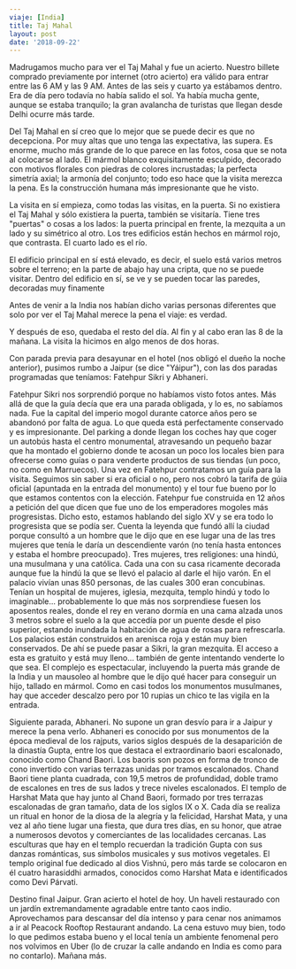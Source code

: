 ```yaml
---
viaje: [India]
title: Taj Mahal
layout: post
date: '2018-09-22'
---
```


Madrugamos mucho para ver el Taj Mahal y fue un acierto. Nuestro billete comprado previamente por internet (otro acierto) era válido para entrar entre las 6 AM y las 9 AM. Antes de las seis y cuarto ya estábamos dentro. Era de día pero todavía no había salido el sol. Ya había mucha gente, aunque se estaba tranquilo; la gran avalancha de turistas que llegan desde Delhi ocurre más tarde.

Del Taj Mahal en sí creo que lo mejor que se puede decir es que no decepciona. Por muy altas que uno tenga las expectativa, las supera. Es enorme, mucho más grande de lo que parece en las fotos, cosa que se nota al colocarse al lado. El mármol blanco exquisitamente esculpido, decorado con motivos florales con piedras de colores incrustadas; la perfecta simetría axial; la armonía del conjunto; todo eso hace que la visita merezca la pena. Es la construcción humana más impresionante que he visto.

La visita en sí empieza, como todas las visitas, en la puerta. Si no existiera el Taj Mahal y sólo existiera la puerta, también se visitaría. Tiene tres "puertas" o cosas a los lados: la puerta principal en frente, la mezquita a un lado y su simétrico al otro. Los tres edificios están hechos en mármol rojo, que contrasta. El cuarto lado es el río.

El edificio principal en sí está elevado, es decir, el suelo está varios metros sobre el terreno; en la parte de abajo hay una cripta, que no se puede visitar. Dentro del edificio en sí, se ve y se pueden tocar las paredes, decoradas muy finamente

Antes de venir a la India nos habían dicho varias personas diferentes que solo por ver el Taj Mahal merece la pena el viaje: es verdad.

Y después de eso, quedaba el resto del día. Al fin y al cabo eran las 8 de la mañana. La visita la hicimos en algo menos de dos horas.

Con parada previa para desayunar en el hotel (nos obligó el dueño la noche anterior), pusimos rumbo a Jaipur (se dice "Yáipur"), con las dos paradas programadas que teníamos: Fatehpur Sikri y Abhaneri.

Fatehpur Sikri nos sorprendió porque no habíamos visto fotos antes. Más allá de que la guía decía que era una parada obligada, y lo es, no sabíamos nada. Fue la capital del imperio mogol durante catorce años pero se abandonó por falta de agua. Lo que queda está perfectamente conservado y es impresionante. Del parking a donde llegan los coches hay que coger un autobús hasta el centro monumental, atravesando un pequeño bazar que ha montado el gobierno donde te acosan un poco los locales bien para ofrecerse como guías o para venderte productos de sus tiendas (un poco, no como en Marruecos). Una vez en Fatehpur contratamos un guía para la visita. Seguimos sin saber si era oficial o no, pero nos cobró la tarifa de gúia oficial (apuntada en la entrada del monumento) y el tour fue bueno por lo que estamos contentos con la elección. Fatehpur fue construida en 12 años a petición del que dicen que fue uno de los emperadores mogoles más progresistas. Dicho esto, estamos hablando del siglo XV y se era todo lo progresista que se podía ser. Cuenta la leyenda que fundó allí la ciudad porque consultó a un hombre que le dijo que en ese lugar una de las tres mujeres que tenía le daría un descendiente varón (no tenía hasta entonces y estaba el hombre preocupado). Tres mujeres, tres religiones: una hindú, una musulmana y una católica. Cada una con su casa ricamente decorada aunque fue la hindú la que se llevó el palacio al darle el hijo varón. En el palacio vivían unas 850 personas, de las cuales 300 eran concubinas. Tenían un hospital de mujeres, iglesia, mezquita, templo hindú y todo lo imaginable... probablemente lo que más nos sorprendiese fuesen los aposentos reales, donde el rey en verano dormía en una cama alzada unos 3 metros sobre el suelo a la que accedía por un puente desde el piso superior, estando inundada la habitación de agua de rosas para refrescarla. Los palacios están construidos en arenisca roja y están muy bien conservados. De ahí se puede pasar a Sikri, la gran mezquita. El acceso a esta es gratuito y está muy lleno... también de gente intentando venderte lo que sea. El complejo es espectacular, incluyendo la puerta más grande de la India y un mausoleo al hombre que le dijo qué hacer para conseguir un hijo, tallado en mármol. Como en casi todos los monumentos musulmanes, hay que acceder descalzo pero por 10 rupias un chico te las vigila en la entrada.

Siguiente parada, Abhaneri. No supone un gran desvío para ir a Jaipur y merece la pena verlo. Abhaneri es conocido por sus monumentos de la época medieval de los rajputs, varios siglos después de la desaparición de la dinastía Gupta, entre los que destaca el extraordinario baori escalonado, conocido como Chand Baori. Los baoris son pozos en forma de tronco de cono invertido con varias terrazas unidas por tramos escalonados. Chand Baori tiene planta cuadrada, con 19,5 metros de profundidad, doble tramo de escalones en tres de sus lados y trece niveles escalonados. El templo de Harshat Mata que hay junto al Chand Baori, formado por tres terrazas escalonadas de gran tamaño, data de los siglos IX o X. Cada día se realiza un ritual en honor de la diosa de la alegría y la felicidad, Harshat Mata, y una vez al año tiene lugar una fiesta, que dura tres días, en su honor, que atrae a numerosos devotos y comerciantes de las localidades cercanas. Las esculturas que hay en el templo recuerdan la tradición Gupta con sus danzas románticas, sus símbolos musicales y sus motivos vegetales. El templo original fue dedicado al dios Vishnú, pero más tarde se colocaron en él cuatro harasiddhi armados, conocidos como Harshat Mata e identificados como Devi Párvati.

Destino final Jaipur. Gran acierto el hotel de hoy. Un haveli restaurado con un jardín extremandamente agradable entre tanto caos indio. Aprovechamos para descansar del día intenso y para cenar nos animamos a ir al Peacock Rooftop Restaurant andando. La cena estuvo muy bien, todo lo que pedimos estaba bueno y el local tenía un ambiente fenomenal pero nos volvimos en Uber (lo de cruzar la calle andando en India es como para no contarlo). Mañana más.

